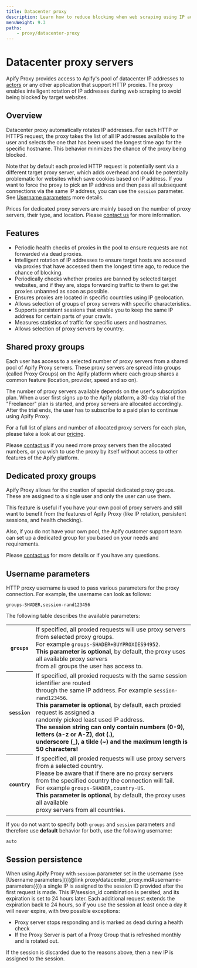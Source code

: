 ```yaml
---
title: Datacenter proxy
description: Learn how to reduce blocking when web scraping using IP address rotation. See proxy parameters and learn to implement Apify Proxy in an application.
menuWeight: 9.3
paths:
    - proxy/datacenter-proxy
---
```


# [](#datacenter-proxy-servers)Datacenter proxy servers

Apify Proxy provides access to Apify's pool of datacenter IP addresses to [actors](./actors) or any other application that support HTTP proxies. The proxy enables intelligent rotation of IP addresses during web scraping to avoid being blocked by target websites.

## [](#overview)Overview

Datacenter proxy automatically rotates IP addresses. For each HTTP or HTTPS request, the proxy takes the list of all IP addresses available to the user and selects the one that has been used the longest time ago for the specific hostname. This behavior minimizes the chance of the proxy being blocked.

Note that by default each proxied HTTP request is potentially sent via a different target proxy server, which adds overhead and could be potentially problematic for websites which save cookies based on IP address. If you want to force the proxy to pick an IP address and then pass all subsequent connections via the same IP address, you can use the `session` parameter. See [Username parameters](#username-parameters) more details.

Prices for dedicated proxy servers are mainly based on the number of proxy servers, their type, and location. Please [contact us](https://apify.com/contact) for more information.

## [](#features)Features

* Periodic health checks of proxies in the pool to ensure requests are not forwarded via dead proxies.
* Intelligent rotation of IP addresses to ensure target hosts are accessed via proxies that have accessed them the longest time ago, to reduce the chance of blocking.
* Periodically checks whether proxies are banned by selected target websites, and if they are, stops forwarding traffic to them to get the proxies unbanned as soon as possible.
* Ensures proxies are located in specific countries using IP geolocation.
* Allows selection of groups of proxy servers with specific characteristics.
* Supports persistent sessions that enable you to keep the same IP address for certain parts of your crawls.
* Measures statistics of traffic for specific users and hostnames.
* Allows selection of proxy servers by country.

## [](#shared-proxy-groups)Shared proxy groups

Each user has access to a selected number of proxy servers from a shared pool of Apify Proxy servers. These proxy servers are spread into groups (called Proxy Groups) on the Apify platform where each group shares a common feature (location, provider, speed and so on).

The number of proxy servers available depends on the user's subscription plan. When a user first signs up to the Apify platform, a 30-day trial of the "Freelancer" plan is started, and proxy servers are allocated accordingly. After the trial ends, the user has to subscribe to a paid plan to continue using Apify Proxy.

For a full list of plans and number of allocated proxy servers for each plan, please take a look at our [pricing](https://apify.com/pricing).

Please [contact us](https://apify.com/contact) if you need more proxy servers then the allocated numbers, or you wish to use the proxy by itself without access to other features of the Apify platform.

## [](#dedicated-proxy-groups)Dedicated proxy groups

Apify Proxy allows for the creation of special dedicated proxy groups. These are assigned to a single user and only the user can use them.

This feature is useful if you have your own pool of proxy servers and still want to benefit from the features of Apify Proxy (like IP rotation, persistent sessions, and health checking).

Also, if you do not have your own pool, the [](https://apify.com/contact)Apify customer support team can set up a dedicated group for you based on your needs and requirements.

Please [contact us](https://apify.com/contact) for more details or if you have any questions.

## [](#username-parameters)Username parameters

HTTP proxy username is used to pass various parameters for the proxy connection. For example, the username can look as follows:

    groups-SHADER,session-rand123456

The following table describes the available parameters:

<table class="table table-bordered table-condensed">
    <tbody>
    <tr>
        <th><code>groups</code></th>
        <td>
            If specified, all proxied requests will use proxy servers from selected proxy groups.
            <br/>For example <code>groups-SHADER+BUYPROXIES94952</code>.
            <br /><strong>This parameter is optional</strong>,
            by default, the proxy uses all available proxy servers
            <br/>from all groups the user has access to.
        </td>
    </tr>
    <tr>
        <th><code>session</code></th>
        <td>
            If specified, all proxied requests with the same session identifier are routed
            <br/>through the same IP address. For example <code>session-rand123456</code>.
            <br /><strong>This parameter is optional</strong>, by default, each proxied request
            is assigned a
            <br/>randomly picked least used IP address.
            <br /><strong>The session string can only contain numbers (0-9), letters (a-z or A-Z),
            dot (.),
            <br/>underscore (_), a tilde (~) and the maximum length is 50 characters!</strong>
        </td>
    </tr>
    <tr>
        <th><code>country</code></th>
        <td>
            If specified, all proxied requests will use proxy servers from a selected country.
             <br/>Please be aware that if there are no proxy servers
            <br/>from the specified country the connection will fail.
             <br/>For example <code>groups-SHADER,country-US</code>.
            <br /><strong>This parameter is optional</strong>,
            by default, the proxy uses all available
            <br/>proxy servers from all countries.
        </td>
    </tr>
    </tbody>
</table>

If you do not want to specify both `groups` and `session` parameters and therefore use **default** behavior for both, use the following username:

    auto

## [](#session-persistence)Session persistence

When using Apify Proxy with `session` parameter set in the username (see [Username parameters]({{@link proxy/datacenter_proxy.md#username-parameters}})) a single IP is assigned to the session ID provided after the first request is made. This IP/session_id combination is persited, and its expiration is set to 24 hours later. Each additional request extends the expiration back to 24 hours, so if you use the session at least once a day it will never expire, with two possible exceptions:

* Proxy server stops responding and is marked as dead during a health check
* If the Proxy Server is part of a Proxy Group that is refreshed monthly and is rotated out.

If the session is discarded due to the reasons above, then a new IP is assigned to the session.

